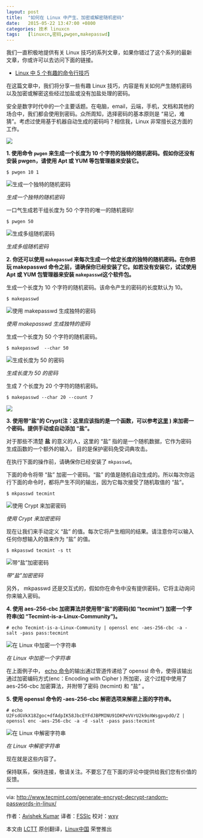 ```yaml
---
layout: post
title:	"如何在 Linux 中产生、加密或解密随机密码"
date:	2015-05-22 13:47:00 +0800 
categories:	技术 linuxcn 
tags:	[linuxcn,密码,pwgen,makepasswd]
---
```



我们一直积极地提供有关 Linux 技巧的系列文章，如果你错过了这个系列的最新文章，你或许可以去访问下面的链接。


* [Linux 中 5 个有趣的命令行技巧](/article-5485-1.html)


在这篇文章中，我们将分享一些有趣 Linux 技巧，内容是有关如何产生随机密码以及加密或解密这些经过加盐或没有加盐处理的密码。


安全是数字时代中的一个主要话题。在电脑，email，云端，手机，文档和其他的场合中，我们都会使用到密码。众所周知，选择密码的基本原则是 “易记，难猜”。考虑过使用基于机器自动生成的密码吗？相信我，Linux 非常擅长这方面的工作。


![](/Asserts/Images/album/201505/21/225112hk0bbg8yyg11q0wg.jpg)


**1. 使用命令 `pwgen` 来生成一个长度为 10 个字符的独特的随机密码。假如你还没有安装 pwgen，请使用 Apt 或 YUM 等包管理器来安装它。**



```
$ pwgen 10 1

```

![生成一个独特的随机密码](/Asserts/Images/album/201505/21/225113cj49vaognvzanfov.gif)


*生成一个独特的随机密码*


一口气生成若干组长度为 50 个字符的唯一的随机密码!



```
$ pwgen 50

```

![生成多组随机密码](/Asserts/Images/album/201505/21/225114g0xf9gdzgxx5ce9x.gif)


*生成多组随机密码*


**2. 你还可以使用 `makepasswd` 来每次生成一个给定长度的独特的随机密码。在你把玩 makepasswd 命令之前，请确保你已经安装了它。如若没有安装它，试试使用 Apt 或 YUM 包管理器来安装 `makepasswd`这个软件包。**


生成一个长度为 10 个字符的随机密码。该命令产生的密码的长度默认为 10。



```
$ makepasswd 

```

![使用 makepasswd 生成独特的密码](/Asserts/Images/album/201505/21/225115f297xwyziwq23324.gif)


*使用 makepasswd 生成独特的密码*


生成一个长度为 50 个字符的随机密码。



```
$ makepasswd  --char 50

```

![生成长度为 50 的密码](/Asserts/Images/album/201505/21/225116y1mv05n6ha7171n3.gif)


*生成长度为 50 的密码*


生成 7 个长度为 20 个字符的随机密码。



```
$ makepasswd --char 20 --count 7

```

![](/Asserts/Images/album/201505/21/225122qvenx1t8xsozd18s.gif)


**3. 使用带“盐”的 Crypt(注：这里应该指的是一个函数，可以参考[这里](http://man7.org/linux/man-pages/man3/crypt.3.html) ) 来加密一个密码。提供手动或自动添加 “盐”。**


对于那些不清楚 **盐** 的意义的人，这里的 “盐” 指的是一个随机数据，它作为密码生成函数的一个额外的输入， 目的是保护密码免受词典攻击。


在执行下面的操作前，请确保你已经安装了 `mkpasswd`。


下面的命令将带 “盐” 加密一个密码。“盐” 的值是随机自动生成的。所以每次你运行下面的命令时，都将产生不同的输出，因为它每次接受了随机取值的 “盐”。



```
$ mkpasswd tecmint

```

![使用 Crypt 来加密密码](/Asserts/Images/album/201505/21/225122r7n2nkei25ivckqn.gif)


*使用 Crypt 来加密密码*


现在让我们来手动定义 “盐” 的值。每次它将产生相同的结果。请注意你可以输入任何你想输入的值来作为 “盐” 的值。



```
$ mkpasswd tecmint -s tt

```

![带“盐”加密密码](/Asserts/Images/album/201505/21/225124fj6r3pfj2dq0p25w.gif)


*带“盐”加密密码*


另外， mkpasswd 还是交互式的，假如你在命令中没有提供密码，它将主动询问你来输入密码。


**4. 使用 aes-256-cbc 加密算法并使用带“盐”的密码(如 “tecmint”) 加密一个字符串(如 “Tecmint-is-a-Linux-Community”)。**



```
# echo Tecmint-is-a-Linux-Community | openssl enc -aes-256-cbc -a -salt -pass pass:tecmint

```

![在 Linux 中加密一个字符串](/Asserts/Images/album/201505/21/225125mhz0g6ao99o5v006.gif)


*在 Linux 中加密一个字符串*


在上面例子中， [echo 命令](http://linux.cn/article-3948-1.html)的输出通过管道传递给了 openssl 命令，使得该输出通过加密编码方式(enc：Encoding with Cipher ) 所加密，这个过程中使用了 aes-256-cbc 加密算法，并附带了密码 (tecmint) 和 “盐” 。


**5. 使用 openssl 命令的 -aes-256-cbc 解密选项来解密上面的字符串。**



```
# echo U2FsdGVkX18Zgoc+dfAdpIK58JbcEYFdJBPMINU91DKPeVVrU2k9oXWsgpvpdO/Z | openssl enc -aes-256-cbc -a -d -salt -pass pass:tecmint

```

![在 Linux 中解密字符串](/Asserts/Images/album/201505/21/225126qhhaaupzazagouip.gif)


*在 Linux 中解密字符串*


现在就是这些内容了。


保持联系，保持连接，敬请关注。不要忘了在下面的评论中提供给我们您有价值的反馈。




---


via: <http://www.tecmint.com/generate-encrypt-decrypt-random-passwords-in-linux/>


作者：[Avishek Kumar](http://www.tecmint.com/author/avishek/) 译者：[FSSlc](https://github.com/FSSlc) 校对：[wxy](https://github.com/wxy)


本文由 [LCTT](https://github.com/LCTT/TranslateProject) 原创翻译，[Linux中国](http://linux.cn/) 荣誉推出
